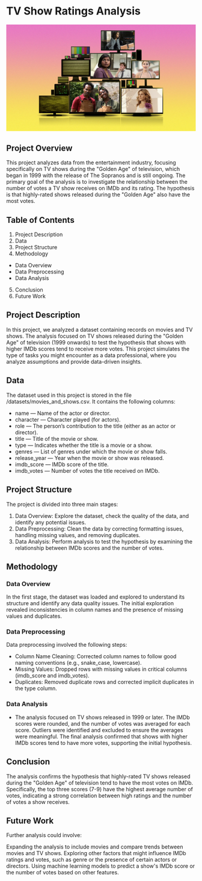 # TV Show Ratings Analysis
![TV Show Ratings Analysis](TVSHow.png)

## Project Overview
This project analyzes data from the entertainment industry, focusing specifically on TV shows during the "Golden Age" of television, which began in 1999 with the release of The Sopranos and is still ongoing. The primary goal of the analysis is to investigate the relationship between the number of votes a TV show receives on IMDb and its rating. The hypothesis is that highly-rated shows released during the "Golden Age" also have the most votes.

## Table of Contents
1. Project Description
2. Data
3. Project Structure
4. Methodology
  - Data Overview
  - Data Preprocessing
  - Data Analysis
5. Conclusion
6. Future Work

## Project Description
In this project, we analyzed a dataset containing records on movies and TV shows. The analysis focused on TV shows released during the "Golden Age" of television (1999 onwards) to test the hypothesis that shows with higher IMDb scores tend to receive more votes. This project simulates the type of tasks you might encounter as a data professional, where you analyze assumptions and provide data-driven insights.

## Data
The dataset used in this project is stored in the file /datasets/movies_and_shows.csv. It contains the following columns:

- name — Name of the actor or director.
- character — Character played (for actors).
- role — The person’s contribution to the title (either as an actor or director).
- title — Title of the movie or show.
- type — Indicates whether the title is a movie or a show.
- genres — List of genres under which the movie or show falls.
- release_year — Year when the movie or show was released.
- imdb_score — IMDb score of the title.
- imdb_votes — Number of votes the title received on IMDb.

## Project Structure
The project is divided into three main stages:

1. Data Overview: Explore the dataset, check the quality of the data, and identify any potential issues.
2. Data Preprocessing: Clean the data by correcting formatting issues, handling missing values, and removing duplicates.
3. Data Analysis: Perform analysis to test the hypothesis by examining the relationship between IMDb scores and the number of votes.

## Methodology
### Data Overview
In the first stage, the dataset was loaded and explored to understand its structure and identify any data quality issues. The initial exploration revealed inconsistencies in column names and the presence of missing values and duplicates.

### Data Preprocessing
Data preprocessing involved the following steps:

- Column Name Cleaning: Corrected column names to follow good naming conventions (e.g., snake_case, lowercase).
- Missing Values: Dropped rows with missing values in critical columns (imdb_score and imdb_votes).
- Duplicates: Removed duplicate rows and corrected implicit duplicates in the type column.

### Data Analysis
- The analysis focused on TV shows released in 1999 or later. The IMDb scores were rounded, and the number of votes was averaged for each score. Outliers were identified and excluded to ensure the averages were meaningful. The final analysis confirmed that shows with higher IMDb scores tend to have more votes, supporting the initial hypothesis.

## Conclusion
The analysis confirms the hypothesis that highly-rated TV shows released during the "Golden Age" of television tend to have the most votes on IMDb. Specifically, the top three scores (7-9) have the highest average number of votes, indicating a strong correlation between high ratings and the number of votes a show receives.

## Future Work
Further analysis could involve:

Expanding the analysis to include movies and compare trends between movies and TV shows.
Exploring other factors that might influence IMDb ratings and votes, such as genre or the presence of certain actors or directors.
Using machine learning models to predict a show's IMDb score or the number of votes based on other features.
